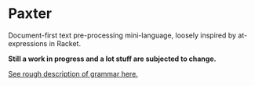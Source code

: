 # Paxter

Document-first text pre-processing mini-language, loosely inspired by at-expressions in Racket.

**Still a work in progress and a lot stuff are subjected to change.**

[See rough description of grammar here.](paxter/core/__init__.py)
